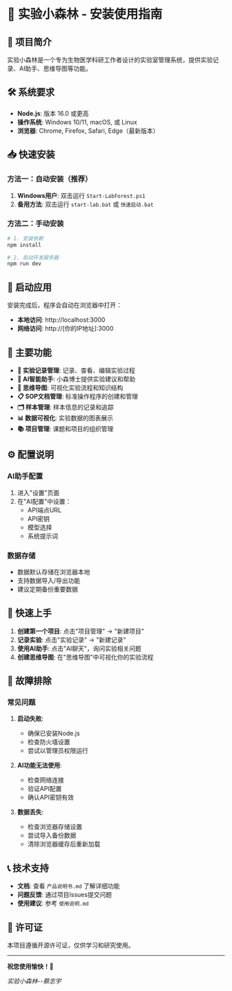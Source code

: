 # 🌲 实验小森林 - 安装使用指南

## 📖 项目简介
实验小森林是一个专为生物医学科研工作者设计的实验室管理系统，提供实验记录、AI助手、思维导图等功能。

## 🛠️ 系统要求
- **Node.js**: 版本 16.0 或更高
- **操作系统**: Windows 10/11, macOS, 或 Linux
- **浏览器**: Chrome, Firefox, Safari, Edge（最新版本）

## 📥 快速安装

### 方法一：自动安装（推荐）
1. **Windows用户**: 双击运行 `Start-LabForest.ps1`
2. **备用方法**: 双击运行 `start-lab.bat` 或 `快速启动.bat`

### 方法二：手动安装
```bash
# 1. 安装依赖
npm install

# 2. 启动开发服务器
npm run dev
```

## 🚀 启动应用
安装完成后，程序会自动在浏览器中打开：
- **本地访问**: http://localhost:3000
- **网络访问**: http://[你的IP地址]:3000

## 📱 主要功能
- **🧪 实验记录管理**: 记录、查看、编辑实验过程
- **🤖 AI智能助手**: 小森博士提供实验建议和帮助  
- **🧠 思维导图**: 可视化实验流程和知识结构
- **📋 SOP文档管理**: 标准操作程序的创建和管理
- **🗂️ 样本管理**: 样本信息的记录和追踪
- **📊 数据可视化**: 实验数据的图表展示
- **📚 项目管理**: 课题和项目的组织管理

## ⚙️ 配置说明

### AI助手配置
1. 进入"设置"页面
2. 在"AI配置"中设置：
   - API端点URL
   - API密钥
   - 模型选择
   - 系统提示词

### 数据存储
- 数据默认存储在浏览器本地
- 支持数据导入/导出功能
- 建议定期备份重要数据

## 🎯 快速上手
1. **创建第一个项目**: 点击"项目管理" → "新建项目"
2. **记录实验**: 点击"实验记录" → "新建记录"
3. **使用AI助手**: 点击"AI聊天"，询问实验相关问题
4. **创建思维导图**: 在"思维导图"中可视化你的实验流程

## 🔧 故障排除

### 常见问题
1. **启动失败**: 
   - 确保已安装Node.js
   - 检查防火墙设置
   - 尝试以管理员权限运行

2. **AI功能无法使用**:
   - 检查网络连接
   - 验证API配置
   - 确认API密钥有效

3. **数据丢失**:
   - 检查浏览器存储设置
   - 尝试导入备份数据
   - 清除浏览器缓存后重新加载

## 📞 技术支持
- **文档**: 查看 `产品说明书.md` 了解详细功能
- **问题反馈**: 通过项目Issues提交问题
- **使用建议**: 参考 `使用说明.md`

## 📄 许可证
本项目遵循开源许可证，仅供学习和研究使用。

---

**祝您使用愉快！🌟**

*实验小森林--蔡志宇*